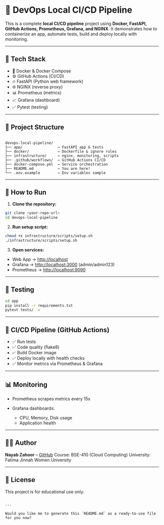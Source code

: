 
# 🚀 DevOps Local CI/CD Pipeline

This is a complete **local CI/CD pipeline** project using **Docker, FastAPI, GitHub Actions, Prometheus, Grafana, and NGINX**. It demonstrates how to containerize an app, automate tests, build and deploy locally with monitoring.

---

## 🧰 Tech Stack

- 🐳 Docker & Docker Compose
- ⚙️ GitHub Actions (CI/CD)
- 🔥 FastAPI (Python web framework)
- 🌐 NGINX (reverse proxy)
- 📊 Prometheus (metrics)
- 📈 Grafana (dashboard)
- ✅ Pytest (testing)

---

## 📁 Project Structure

```

devops-local-pipeline/
├── app/                → FastAPI app & tests
├── docker/             → Dockerfile & ignore rules
├── infrastructure/     → nginx, monitoring, scripts
├── .github/workflows/  → GitHub Actions CI/CD
├── docker-compose.yml  → Service orchestration
├── README.md           → You are here!
└── .env.example        → Env variables sample

````

---

## 🚀 How to Run

1. **Clone the repository:**

```bash
git clone <your-repo-url>
cd devops-local-pipeline
````

2. **Run setup script:**

```bash
chmod +x infrastructure/scripts/setup.sh
./infrastructure/scripts/setup.sh
```

3. **Open services:**

* Web App → [http://localhost](http://localhost)
* Grafana → [http://localhost:3000](http://localhost:3000) (admin/admin123)
* Prometheus → [http://localhost:9090](http://localhost:9090)

---

## 🧪 Testing

```bash
cd app
pip install -r requirements.txt
pytest tests/ -v
```

---

## 🔄 CI/CD Pipeline (GitHub Actions)

* ✅ Run tests
* ✅ Code quality (flake8)
* ✅ Build Docker image
* ✅ Deploy locally with health checks
* ✅ Monitor metrics via Prometheus & Grafana

---

## 📊 Monitoring

* Prometheus scrapes metrics every 15s
* Grafana dashboards:

  * CPU, Memory, Disk usage
  * Application health

---

## 👩‍💻 Author

**Nayab Zahoor** – [GitHub](https://github.com/yourusername)
Course: BSE-410 (Cloud Computing)
University: Fatima Jinnah Women University

---

## 📄 License

This project is for educational use only.

```

---

Would you like me to generate this `README.md` as a ready-to-use file for you now?
```

